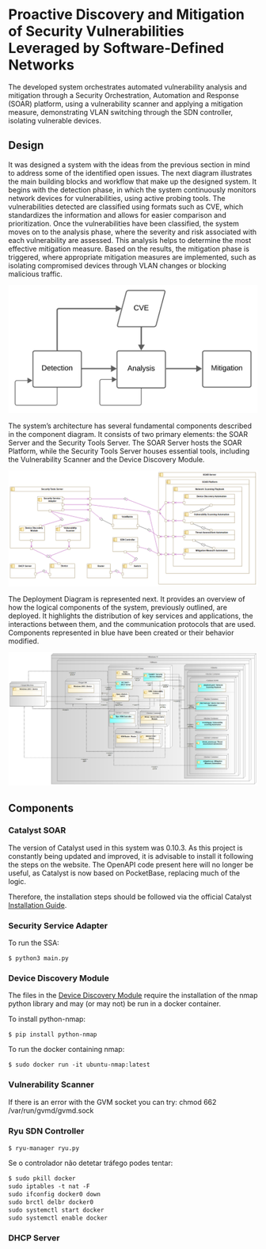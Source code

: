 # Proactive Discovery and Mitigation of Security Vulnerabilities Leveraged by Software-Defined Networks

The developed system orchestrates automated vulnerability analysis and mitigation through a Security Orchestration, Automation and Response (SOAR) platform, using a vulnerability scanner and applying a mitigation measure, demonstrating VLAN switching through the SDN controller, isolating vulnerable devices.

## Design

It was designed a system with the ideas from the previous section in mind to address some of the identified open issues. The next diagram illustrates the main building blocks and workflow that make up the designed system. It begins with the detection phase, in which the system continuously monitors network devices for vulnerabilities, using active probing tools. The vulnerabilities detected are classified using formats such as CVE, which standardizes the information and allows for easier comparison and prioritization. Once the vulnerabilities have been classified, the system moves on to the analysis phase, where the severity and risk associated with each vulnerability are assessed. This analysis helps to determine the most effective mitigation measure. Based on the results, the mitigation phase is triggered, where appropriate mitigation measures are implemented, such as isolating compromised devices through VLAN changes or blocking malicious traffic.

![screenshot](Figures/simple_flow.png)

The system’s architecture has several fundamental components described in the component diagram. It consists of two primary elements: the SOAR Server and the Security Tools Server. The SOAR Server hosts the SOAR Platform, while the Security Tools Server houses essential tools, including the Vulnerability Scanner and the Device Discovery Module.

![screenshot](Figures/components.png)

The Deployment Diagram is represented next. It provides an overview of how the logical components of the system, previously outlined, are deployed. It highlights the distribution of key services and applications, the interactions between them, and the communication protocols that are used. Components represented in blue have been created or their behavior modified.

![screenshot](Figures/deployment_diagram.png)

## Components 

### Catalyst SOAR

The version of Catalyst used in this system was 0.10.3. As this project is constantly being updated and improved, it is advisable to install it following the steps on the website. The OpenAPI code present here will no longer be useful, as Catalyst is now based on PocketBase, replacing much of the logic.

Therefore, the installation steps should be followed via the official Catalyst [Installation Guide](https://catalyst.security-brewery.com/docs/catalyst/admin/install).

### Security Service Adapter

To run the SSA:
```console
$ python3 main.py
```


### Device Discovery Module

The files in the [Device Discovery Module](https://github.com/linuxer1337/sdn-vuln/tree/main/Device%20Discovery) require the installation of the nmap python library and may (or may not) be run in a docker container.

To install python-nmap:
```console
$ pip install python-nmap
```

To run the docker containing nmap:
```console
$ sudo docker run -it ubuntu-nmap:latest
```

### Vulnerability Scanner

If there is an error with the GVM socket you can try: chmod 662 /var/run/gvmd/gvmd.sock


### Ryu SDN Controller

```console
$ ryu-manager ryu.py
```

Se o controlador não detetar tráfego podes tentar:
```console
$ sudo pkill docker                                                                                                         
sudo iptables -t nat -F
sudo ifconfig docker0 down
sudo brctl delbr docker0
sudo systemctl start docker
sudo systemctl enable docker
```


### DHCP Server






